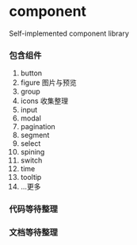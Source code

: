 # component
Self-implemented component library

### 包含组件
1. button
2. figure 图片与预览
3. group
4. icons 收集整理
5. input
6. modal
7. pagination
8. segment
9. select
10. spining
11. switch
12. time
13. tooltip
14. ...更多

### 代码等待整理
### 文档等待整理
